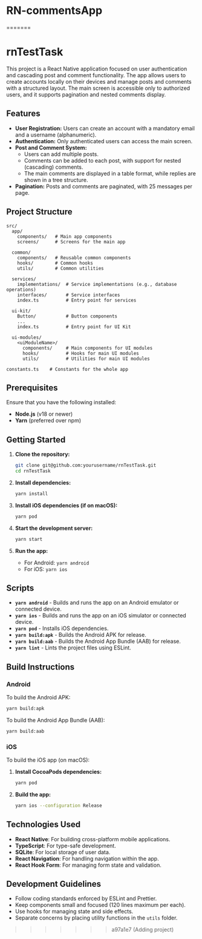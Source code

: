 # RN-commentsApp
=======
# rnTestTask

This project is a React Native application focused on user authentication and cascading post and comment functionality. The app allows users to create accounts locally on their devices and manage posts and comments with a structured layout. The main screen is accessible only to authorized users, and it supports pagination and nested comments display.

## Features

- **User Registration:** Users can create an account with a mandatory email and a username (alphanumeric).
- **Authentication:** Only authenticated users can access the main screen.
- **Post and Comment System:**
  - Users can add multiple posts.
  - Comments can be added to each post, with support for nested (cascading) comments.
  - The main comments are displayed in a table format, while replies are shown in a tree structure.
- **Pagination:** Posts and comments are paginated, with 25 messages per page.

## Project Structure

```plaintext
src/
  app/
    components/   # Main app components
    screens/      # Screens for the main app

  common/
    components/   # Reusable common components
    hooks/        # Common hooks
    utils/        # Common utilities

  services/
    implementations/  # Service implementations (e.g., database operations)
    interfaces/       # Service interfaces
    index.ts          # Entry point for services

  ui-kit/
    Button/           # Button components
    ...
    index.ts          # Entry point for UI Kit

  ui-modules/
    <uiModuleName>/
      components/     # Main components for UI modules
      hooks/          # Hooks for main UI modules
      utils/          # Utilities for main UI modules

constants.ts    # Constants for the whole app
```

## Prerequisites

Ensure that you have the following installed:

- **Node.js** (v18 or newer)
- **Yarn** (preferred over npm)

## Getting Started

1. **Clone the repository:**

   ```bash
   git clone git@github.com:yourusername/rnTestTask.git
   cd rnTestTask
   ```

2. **Install dependencies:**

   ```bash
   yarn install
   ```

3. **Install iOS dependencies (if on macOS):**

   ```bash
   yarn pod
   ```

4. **Start the development server:**

   ```bash
   yarn start
   ```

5. **Run the app:**

   - For Android: `yarn android`
   - For iOS: `yarn ios`

## Scripts

- **`yarn android`** - Builds and runs the app on an Android emulator or connected device.
- **`yarn ios`** - Builds and runs the app on an iOS simulator or connected device.
- **`yarn pod`** - Installs iOS dependencies.
- **`yarn build:apk`** - Builds the Android APK for release.
- **`yarn build:aab`** - Builds the Android App Bundle (AAB) for release.
- **`yarn lint`** - Lints the project files using ESLint.

## Build Instructions

### Android

To build the Android APK:

```bash
yarn build:apk
```

To build the Android App Bundle (AAB):

```bash
yarn build:aab
```

### iOS

To build the iOS app (on macOS):

1. **Install CocoaPods dependencies:**

   ```bash
   yarn pod
   ```

2. **Build the app:**

   ```bash
   yarn ios --configuration Release
   ```

## Technologies Used

- **React Native**: For building cross-platform mobile applications.
- **TypeScript**: For type-safe development.
- **SQLite**: For local storage of user data.
- **React Navigation**: For handling navigation within the app.
- **React Hook Form**: For managing form state and validation.

## Development Guidelines

- Follow coding standards enforced by ESLint and Prettier.
- Keep components small and focused (120 lines maximum per each).
- Use hooks for managing state and side effects.
- Separate concerns by placing utility functions in the `utils` folder.
>>>>>>> a97a1e7 (Adding project)
